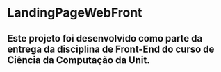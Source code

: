 # LandingPageWebFront

## Este projeto foi desenvolvido como parte da entrega da disciplina de Front-End do curso de Ciência da Computação da Unit.
